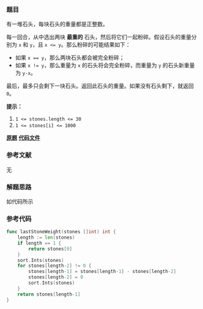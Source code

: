 ### 题目
有一堆石头，每块石头的重量都是正整数。

每一回合，从中选出两块 **最重的** 石头，然后将它们一起粉碎。假设石头的重量分别为 `x` 和 `y`，且 `x <= y`。那么粉碎的可能结果如下：

  * 如果 `x == y`，那么两块石头都会被完全粉碎；
  * 如果 `x != y`，那么重量为 `x` 的石头将会完全粉碎，而重量为 `y` 的石头新重量为 `y-x`。

最后，最多只会剩下一块石头。返回此石头的重量。如果没有石头剩下，就返回 `0`。



**提示：**

  1. `1 <= stones.length <= 30`
  2. `1 <= stones[i] <= 1000`

 **[原题](https://leetcode-cn.com/problems/last-stone-weight/)**    **[代码文件](https://github.com/LZH139/leetcode_Go/blob/master/src/Greedy/simple/LastStoneWeight/LastStoneWeight.go)**


### 参考文献
无

### 解题思路

如代码所示


### 参考代码

```go
func lastStoneWeight(stones []int) int {
    length := len(stones)
    if length == 1 {
        return stones[0]
    }
    sort.Ints(stones)
    for stones[length-2] != 0 {
        stones[length-1] = stones[length-1] - stones[length-2]
        stones[length-2] = 0
        sort.Ints(stones)
    }
    return stones[length-1]
}

```





